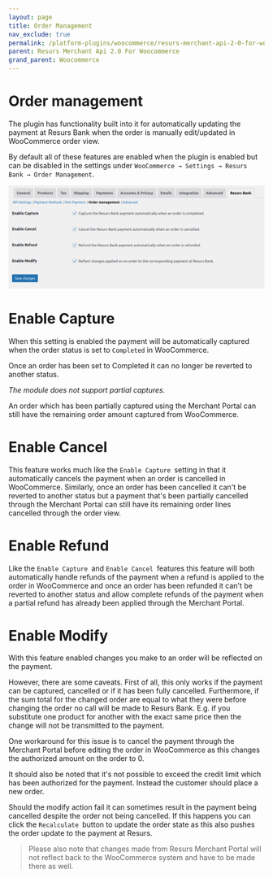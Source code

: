 ```yaml
---
layout: page
title: Order Management
nav_exclude: true
permalink: /platform-plugins/woocommerce/resurs-merchant-api-2-0-for-woocommerce/order-management/
parent: Resurs Merchant Api 2.0 For Woocommerce
grand_parent: Woocommerce
---
```




# Order management 
The plugin has functionality built into it for automatically updating
the payment at Resurs Bank when the order is manually edit/updated in
WooCommerce order view.

By default all of these features are enabled when the plugin is enabled
but can be disabled in the settings under
`WooCommerce → Settings → Resurs Bank → Order Management`.

![](../../../../attachments/91029950/91029949.png)

# Enable Capture
When this setting is enabled the payment will be automatically captured
when the order status is set to `Completed` in WooCommerce.

Once an order has been set to Completed it can no longer be reverted to
another status.

*The module does not support partial captures.*

An order which has been partially captured using the Merchant Portal can
still have the remaining order amount captured from WooCommerce.

# Enable Cancel
This feature works much like the `Enable Capture `setting in that it
automatically cancels the payment when an order is cancelled in
WooCommerce. Similarly, once an order has been cancelled it can't be
reverted to another status but a payment that's been partially cancelled
through the Merchant Portal can still have its remaining order lines
cancelled through the order view.

# Enable Refund
Like the `Enable Capture `and `Enable Cancel `features this feature will
both automatically handle refunds of the payment when a refund is
applied to the order in WooCommerce and once an order has been refunded
it can't be reverted to another status and allow complete refunds of the
payment when a partial refund has already been applied through the
Merchant Portal.

# Enable Modify
With this feature enabled changes you make to an order will be reflected
on the payment.

However, there are some caveats. First of all, this only works if the
payment can be captured, cancelled or if it has been fully cancelled.
Furthermore, if the sum total for the changed order are equal to what
they were before changing the order no call will be made to Resurs Bank.
E.g. if you substitute one product for another with the exact same price
then the change will not be transmitted to the payment.

One workaround for this issue is to cancel the payment through the
Merchant Portal before editing the order in WooCommerce as this changes
the authorized amount on the order to 0.

It should also be noted that it's not possible to exceed the credit
limit which has been authorized for the payment. Instead the customer
should place a new order.

Should the modify action fail it can sometimes result in the payment
being cancelled despite the order not being cancelled. If this happens
you can click the `Recalculate `button to update the order state as this
also pushes the order update to the payment at Resurs.

> Please also note that changes made from Resurs Merchant Portal will
> not reflect back to the WooCommerce system and have to be made there
> as well.

